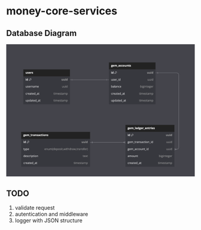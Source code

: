 # money-core-services

## Database Diagram

![Database Diagram](./docs/dbdiagram.png)

## TODO

1. validate request
2. autentication and middleware
3. logger with JSON structure

